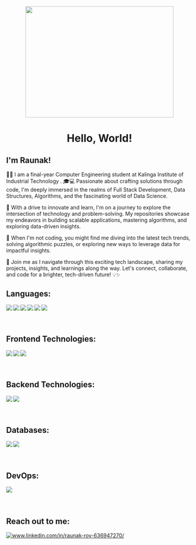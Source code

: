 <h1 align="center"> <img src = "https://analyticsindiamag.com/wp-content/uploads/2018/12/developer-dribbble.gif" height="300px" width="400px"></h1>

<h1 align="center"> Hello, World! </h1>

<h2> I'm Raunak! </h2>


👨‍🎓 I am a final-year Computer Engineering student at Kalinga Institute of Industrial Technology . 🎓💻 Passionate about crafting solutions through code, I'm deeply immersed in the realms of Full Stack Development, Data Structures, Algorithms, and the fascinating world of Data Science.

🚀 With a drive to innovate and learn, I'm on a journey to explore the intersection of technology and problem-solving. My repositories showcase my endeavors in building scalable applications, mastering algorithms, and exploring data-driven insights.

🌟 When I'm not coding, you might find me diving into the latest tech trends, solving algorithmic puzzles, or exploring new ways to leverage data for impactful insights.

🔭 Join me as I navigate through this exciting tech landscape, sharing my projects, insights, and learnings along the way. Let's connect, collaborate, and code for a brighter, tech-driven future! 💡✨


<h2> Languages: </h2>
<p><img align = "left" src = "https://img.shields.io/badge/c-%2300599C.svg?style=for-the-badge&logo=c&logoColor=white"></img>
<img align = "left" src = "https://img.shields.io/badge/c++-%2300599C.svg?style=for-the-badge&logo=c%2B%2B&logoColor=white"></img>
<img align = "left" src = "https://img.shields.io/badge/java-%23ED8B00.svg?style=for-the-badge&logo=openjdk&logoColor=white"></img>
<img align = "left" src = "https://img.shields.io/badge/python-3670A0?style=for-the-badge&logo=python&logoColor=ffdd54"></img>
<img align = "left" src = "https://img.shields.io/badge/javascript-%23323330.svg?style=for-the-badge&logo=javascript&logoColor=%23F7DF1E"></img>
<img align = "left" src = "https://img.shields.io/badge/php-%23777BB4.svg?style=for-the-badge&logo=php&logoColor=white"></img>

<br><br><br>

<h2> Frontend Technologies: </h2>
<p>
  <img align = "left" src = "https://img.shields.io/badge/html5-%23E34F26.svg?style=for-the-badge&logo=html5&logoColor=white"></img>
  <img align = "left" src = "https://img.shields.io/badge/css3-%231572B6.svg?style=for-the-badge&logo=css3&logoColor=white"></img>
  <img align = "left" src = "https://img.shields.io/badge/bootstrap-%238511FA.svg?style=for-the-badge&logo=bootstrap&logoColor=white"></img>
</p>

<br><br><br>

<h2> Backend Technologies: </h2>
<p>
  <img align = "left" src = "https://img.shields.io/badge/node.js-6DA55F?style=for-the-badge&logo=node.js&logoColor=white"></img>
  <img align = "left" src = "https://img.shields.io/badge/flask-%23000.svg?style=for-the-badge&logo=flask&logoColor=white"></img>
</p>

<br><br><br>

<h2> Databases: </h2>
<p>
  <img align = "left" src = "https://img.shields.io/badge/mysql-%2300f.svg?style=for-the-badge&logo=mysql&logoColor=white"></img>
  <img align = "left" src = "https://img.shields.io/badge/MongoDB-%234ea94b.svg?style=for-the-badge&logo=mongodb&logoColor=white"></img>
</p>

<br><br><br>

<h2> DevOps: </h2>
<p>
  <img align = "left" src = "https://img.shields.io/badge/docker-%230db7ed.svg?style=for-the-badge&logo=docker&logoColor=white"></img>
</p>

<br><br><br>

<h2> Reach out to me: </h2>
<p align="left">
<a href="www.linkedin.com/in/raunak-roy-636947270/" target="blank"><img src="https://img.shields.io/badge/linkedin-%230077B5.svg?style=for-the-badge&logo=linkedin&logoColor=white" alt="www.linkedin.com/in/raunak-roy-636947270/"/></a></p>


<!--
**Varun1300211/Varun1300211** is a ✨ _special_ ✨ repository because its `README.md` (this file) appears on your GitHub profile.

Here are some ideas to get you started:

- 🔭 I’m currently working on ...
- 🌱 I’m currently learning ...
- 👯 I’m looking to collaborate on ...
- 🤔 I’m looking for help with ...
- 💬 Ask me about ...
- 📫 How to reach me: ...
- 😄 Pronouns: ...
- ⚡ Fun fact: ...
-->
